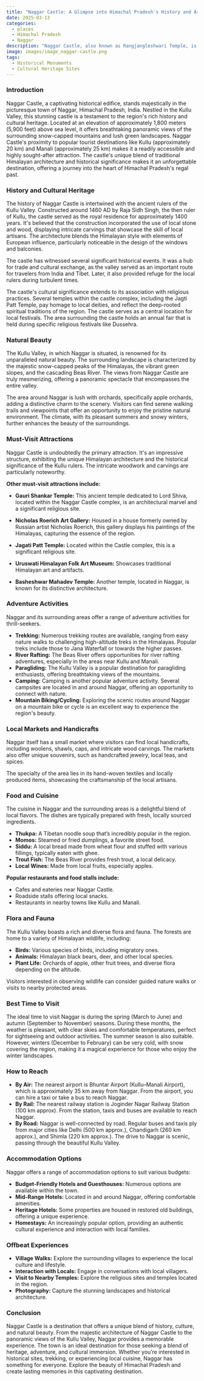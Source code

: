 ```yaml
---
title: "Naggar Castle: A Glimpse into Himachal Pradesh's History and Architecture"
date: 2025-03-13
categories:
  - places
  - Himachal Pradesh
  - Naggar
description: "Naggar Castle, also known as Rangjangleshwari Temple, is a 14th-century castle located in the village of Naggar in the Kullu Valley of Himachal Pradesh. Built by Raja Ajmer Chand, it is an excellent example of ancient Indian architecture and artistry, featuring intricate woodwork and carvings. The castle offers stunning views of the surrounding mountains and valleys, making it a popular destination for history enthusiasts and nature lovers alike."
image: images/image_naggar-castle.png
tags: 
  - Historical Monuments
  - Cultural Heritage Sites
---
```



### **Introduction**

Naggar Castle, a captivating historical edifice, stands majestically in the picturesque town of Naggar, Himachal Pradesh, India. Nestled in the Kullu Valley, this stunning castle is a testament to the region's rich history and cultural heritage. Located at an elevation of approximately 1,800 meters (5,900 feet) above sea level, it offers breathtaking panoramic views of the surrounding snow-capped mountains and lush green landscapes. Naggar Castle's proximity to popular tourist destinations like Kullu (approximately 20 km) and Manali (approximately 25 km) makes it a readily accessible and highly sought-after attraction. The castle's unique blend of traditional Himalayan architecture and historical significance makes it an unforgettable destination, offering a journey into the heart of Himachal Pradesh's regal past.

### **History and Cultural Heritage**

The history of Naggar Castle is intertwined with the ancient rulers of the Kullu Valley. Constructed around 1460 AD by Raja Sidh Singh, the then ruler of Kullu, the castle served as the royal residence for approximately 1400 years. It's believed that the construction incorporated the use of local stone and wood, displaying intricate carvings that showcase the skill of local artisans. The architecture blends the Himalayan style with elements of European influence, particularly noticeable in the design of the windows and balconies.

The castle has witnessed several significant historical events. It was a hub for trade and cultural exchange, as the valley served as an important route for travelers from India and Tibet. Later, it also provided refuge for the local rulers during turbulent times.

The castle's cultural significance extends to its association with religious practices. Several temples within the castle complex, including the Jagti Patt Temple, pay homage to local deities, and reflect the deep-rooted spiritual traditions of the region. The castle serves as a central location for local festivals. The area surrounding the castle holds an annual fair that is held during specific religious festivals like Dussehra.

### **Natural Beauty**

The Kullu Valley, in which Naggar is situated, is renowned for its unparalleled natural beauty. The surrounding landscape is characterized by the majestic snow-capped peaks of the Himalayas, the vibrant green slopes, and the cascading Beas River. The views from Naggar Castle are truly mesmerizing, offering a panoramic spectacle that encompasses the entire valley.



The area around Naggar is lush with orchards, specifically apple orchards, adding a distinctive charm to the scenery. Visitors can find serene walking trails and viewpoints that offer an opportunity to enjoy the pristine natural environment. The climate, with its pleasant summers and snowy winters, further enhances the beauty of the surroundings.

### **Must-Visit Attractions**

Naggar Castle is undoubtedly the primary attraction. It's an impressive structure, exhibiting the unique Himalayan architecture and the historical significance of the Kullu rulers. The intricate woodwork and carvings are particularly noteworthy.



**Other must-visit attractions include:**

*   **Gauri Shankar Temple:** This ancient temple dedicated to Lord Shiva, located within the Naggar Castle complex, is an architectural marvel and a significant religious site.



*   **Nicholas Roerich Art Gallery:** Housed in a house formerly owned by Russian artist Nicholas Roerich, this gallery displays his paintings of the Himalayas, capturing the essence of the region.



*   **Jagati Patt Temple:** Located within the Castle complex, this is a significant religious site.
*   **Uruswati Himalayan Folk Art Museum:** Showcases traditional Himalayan art and artifacts.
*   **Basheshwar Mahadev Temple:** Another temple, located in Naggar, is known for its distinctive architecture.

### **Adventure Activities**

Naggar and its surrounding areas offer a range of adventure activities for thrill-seekers.

*   **Trekking:** Numerous trekking routes are available, ranging from easy nature walks to challenging high-altitude treks in the Himalayas. Popular treks include those to Jana Waterfall or towards the higher passes.
*   **River Rafting:** The Beas River offers opportunities for river rafting adventures, especially in the areas near Kullu and Manali.
*   **Paragliding:** The Kullu Valley is a popular destination for paragliding enthusiasts, offering breathtaking views of the mountains.
*   **Camping:** Camping is another popular adventure activity. Several campsites are located in and around Naggar, offering an opportunity to connect with nature.
*   **Mountain Biking/Cycling:** Exploring the scenic routes around Naggar on a mountain bike or cycle is an excellent way to experience the region's beauty.

### **Local Markets and Handicrafts**

Naggar itself has a small market where visitors can find local handicrafts, including woolens, shawls, caps, and intricate wood carvings. The markets also offer unique souvenirs, such as handcrafted jewelry, local teas, and spices.



The specialty of the area lies in its hand-woven textiles and locally produced items, showcasing the craftsmanship of the local artisans.

### **Food and Cuisine**

The cuisine in Naggar and the surrounding areas is a delightful blend of local flavors. The dishes are typically prepared with fresh, locally sourced ingredients.

*   **Thukpa:** A Tibetan noodle soup that’s incredibly popular in the region.
*   **Momos:** Steamed or fried dumplings, a favorite street food.
*   **Siddu:** A local bread made from wheat flour and stuffed with various fillings, typically eaten with ghee.
*   **Trout Fish:** The Beas River provides fresh trout, a local delicacy.
*   **Local Wines:** Made from local fruits, especially apples.

**Popular restaurants and food stalls include:**

*   Cafes and eateries near Naggar Castle.
*   Roadside stalls offering local snacks.
*   Restaurants in nearby towns like Kullu and Manali.

### **Flora and Fauna**

The Kullu Valley boasts a rich and diverse flora and fauna. The forests are home to a variety of Himalayan wildlife, including:

*   **Birds:** Various species of birds, including migratory ones.
*   **Animals:** Himalayan black bears, deer, and other local species.
*   **Plant Life:** Orchards of apple, other fruit trees, and diverse flora depending on the altitude.

Visitors interested in observing wildlife can consider guided nature walks or visits to nearby protected areas.

### **Best Time to Visit**

The ideal time to visit Naggar is during the spring (March to June) and autumn (September to November) seasons. During these months, the weather is pleasant, with clear skies and comfortable temperatures, perfect for sightseeing and outdoor activities. The summer season is also suitable. However, winters (December to February) can be very cold, with snow covering the region, making it a magical experience for those who enjoy the winter landscapes.

### **How to Reach**

*   **By Air:** The nearest airport is Bhuntar Airport (Kullu–Manali Airport), which is approximately 35 km away from Naggar. From the airport, you can hire a taxi or take a bus to reach Naggar.
*   **By Rail:** The nearest railway station is Joginder Nagar Railway Station (100 km approx). From the station, taxis and buses are available to reach Naggar.
*   **By Road:** Naggar is well-connected by road. Regular buses and taxis ply from major cities like Delhi (500 km approx.), Chandigarh (260 km approx.), and Shimla (220 km approx.). The drive to Naggar is scenic, passing through the beautiful Kullu Valley.

### **Accommodation Options**

Naggar offers a range of accommodation options to suit various budgets:

*   **Budget-Friendly Hotels and Guesthouses:** Numerous options are available within the town.
*   **Mid-Range Hotels:** Located in and around Naggar, offering comfortable amenities.
*   **Heritage Hotels:** Some properties are housed in restored old buildings, offering a unique experience.
*   **Homestays:** An increasingly popular option, providing an authentic cultural experience and interaction with local families.



### **Offbeat Experiences**

*   **Village Walks:** Explore the surrounding villages to experience the local culture and lifestyle.
*   **Interaction with Locals:** Engage in conversations with local villagers.
*   **Visit to Nearby Temples:** Explore the religious sites and temples located in the region.
*   **Photography:** Capture the stunning landscapes and historical architecture.

### **Conclusion**

Naggar Castle is a destination that offers a unique blend of history, culture, and natural beauty. From the majestic architecture of Naggar Castle to the panoramic views of the Kullu Valley, Naggar provides a memorable experience. The town is an ideal destination for those seeking a blend of heritage, adventure, and cultural immersion. Whether you’re interested in historical sites, trekking, or experiencing local cuisine, Naggar has something for everyone. Explore the beauty of Himachal Pradesh and create lasting memories in this captivating destination.


